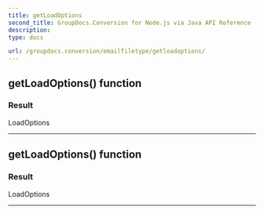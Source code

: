 ```yaml
---
title: getLoadOptions
second_title: GroupDocs.Conversion for Node.js via Java API Reference
description: 
type: docs

url: /groupdocs.conversion/emailfiletype/getloadoptions/
---
```


## getLoadOptions()  function


### Result
LoadOptions


---


## getLoadOptions()  function


### Result
LoadOptions


---



